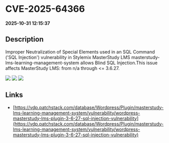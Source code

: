 # CVE-2025-64366

**2025-10-31 12:15:37**

## Description
Improper Neutralization of Special Elements used in an SQL Command ('SQL Injection') vulnerability in Stylemix MasterStudy LMS masterstudy-lms-learning-management-system allows Blind SQL Injection.This issue affects MasterStudy LMS: from n/a through <= 3.6.27.

![](https://img.shields.io/static/v1?label=Score&message=7.6&color=red)
![](https://img.shields.io/static/v1?label=Severity&message=HIGH&color=red)
![](https://img.shields.io/static/v1?label=CWE&message=SQL&color=green)

## Links
- [https://vdp.patchstack.com/database/Wordpress/Plugin/masterstudy-lms-learning-management-system/vulnerability/wordpress-masterstudy-lms-plugin-3-6-27-sql-injection-vulnerability](https://vdp.patchstack.com/database/Wordpress/Plugin/masterstudy-lms-learning-management-system/vulnerability/wordpress-masterstudy-lms-plugin-3-6-27-sql-injection-vulnerability)
